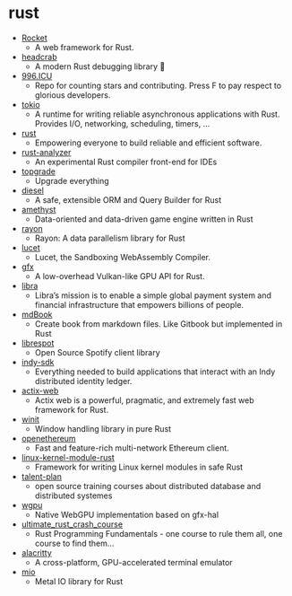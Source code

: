 # rust
- [Rocket](https://github.com/SergioBenitez/Rocket)
  - A web framework for Rust.
- [headcrab](https://github.com/headcrab-rs/headcrab)
  - A modern Rust debugging library 🦀
- [996.ICU](https://github.com/996icu/996.ICU)
  - Repo for counting stars and contributing. Press F to pay respect to glorious developers.
- [tokio](https://github.com/tokio-rs/tokio)
  - A runtime for writing reliable asynchronous applications with Rust. Provides I/O, networking, scheduling, timers, ...
- [rust](https://github.com/rust-lang/rust)
  - Empowering everyone to build reliable and efficient software.
- [rust-analyzer](https://github.com/rust-analyzer/rust-analyzer)
  - An experimental Rust compiler front-end for IDEs
- [topgrade](https://github.com/r-darwish/topgrade)
  - Upgrade everything
- [diesel](https://github.com/diesel-rs/diesel)
  - A safe, extensible ORM and Query Builder for Rust
- [amethyst](https://github.com/amethyst/amethyst)
  - Data-oriented and data-driven game engine written in Rust
- [rayon](https://github.com/rayon-rs/rayon)
  - Rayon: A data parallelism library for Rust
- [lucet](https://github.com/bytecodealliance/lucet)
  - Lucet, the Sandboxing WebAssembly Compiler.
- [gfx](https://github.com/gfx-rs/gfx)
  - A low-overhead Vulkan-like GPU API for Rust.
- [libra](https://github.com/libra/libra)
  - Libra’s mission is to enable a simple global payment system and financial infrastructure that empowers billions of people.
- [mdBook](https://github.com/rust-lang/mdBook)
  - Create book from markdown files. Like Gitbook but implemented in Rust
- [librespot](https://github.com/librespot-org/librespot)
  - Open Source Spotify client library
- [indy-sdk](https://github.com/hyperledger/indy-sdk)
  - Everything needed to build applications that interact with an Indy distributed identity ledger.
- [actix-web](https://github.com/actix/actix-web)
  - Actix web is a powerful, pragmatic, and extremely fast web framework for Rust.
- [winit](https://github.com/rust-windowing/winit)
  - Window handling library in pure Rust
- [openethereum](https://github.com/openethereum/openethereum)
  - Fast and feature-rich multi-network Ethereum client.
- [linux-kernel-module-rust](https://github.com/fishinabarrel/linux-kernel-module-rust)
  - Framework for writing Linux kernel modules in safe Rust
- [talent-plan](https://github.com/pingcap/talent-plan)
  - open source training courses about distributed database and distributed systemes
- [wgpu](https://github.com/gfx-rs/wgpu)
  - Native WebGPU implementation based on gfx-hal
- [ultimate_rust_crash_course](https://github.com/CleanCut/ultimate_rust_crash_course)
  - Rust Programming Fundamentals - one course to rule them all, one course to find them...
- [alacritty](https://github.com/alacritty/alacritty)
  - A cross-platform, GPU-accelerated terminal emulator
- [mio](https://github.com/tokio-rs/mio)
  - Metal IO library for Rust
